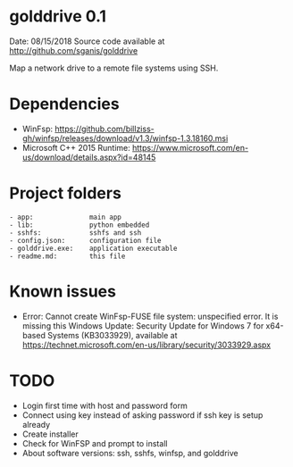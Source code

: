 # golddrive 0.1

Date: 08/15/2018
Source code available at http://github.com/sganis/golddrive

Map a network drive to a remote file systems using SSH.

# Dependencies

- WinFsp: https://github.com/billziss-gh/winfsp/releases/download/v1.3/winfsp-1.3.18160.msi
- Microsoft C++ 2015 Runtime:
  https://www.microsoft.com/en-us/download/details.aspx?id=48145

# Project folders

```
- app: 				main app
- lib: 				python embedded
- sshfs: 			sshfs and ssh
- config.json: 		configuration file
- golddrive.exe: 	application executable
- readme.md: 		this file
```

# Known issues

- Error: Cannot create WinFsp-FUSE file system: unspecified error.
  It is missing this Windows Update: Security Update for Windows 7 for x64-based Systems (KB3033929), available at https://technet.microsoft.com/en-us/library/security/3033929.aspx

# TODO

- Login first time with host and password form
- Connect using key instead of asking password if ssh key is setup already 
- Create installer
- Check for WinFSP and prompt to install
- About software versions: ssh, sshfs, winfsp, and golddrive
